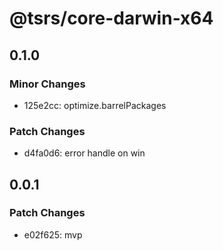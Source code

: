 # @tsrs/core-darwin-x64

## 0.1.0

### Minor Changes

- 125e2cc: optimize.barrelPackages

### Patch Changes

- d4fa0d6: error handle on win

## 0.0.1

### Patch Changes

- e02f625: mvp
